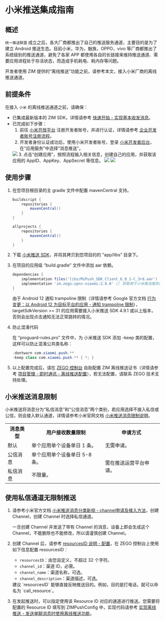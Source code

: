 # 小米推送集成指南


## 概述

`统一推送联盟` 成立之后，各大厂商都推出了自己的推送服务通道，主要目的是为了建立 Android 推送生态。目前小米，华为，魅族，OPPO，vivo 等厂商都推出了系统级别的推送通道，避免了各家 APP 都使用各自的长链接来维持推送通道、需要应用进程处于存活状态，而造成手机耗电、耗内存等问题。

开发者使用 ZIM 提供的“离线推送”功能之前，请参考本文，接入小米厂商的离线推送通道。  

## 前提条件

在接入 `小米` 的离线推送通道之前，请确保：

- 已集成最新版本的 ZIM SDK，详情请参考 [快速开始 - 实现基本收发消息](/zim-rn/send-and-receive-messages)。
- 已完成如下步骤：
    1. 前往 <a href="https://dev.mi.com/console/appservice/push.html" target="_blank" rel="noreferrer noopener">小米开放平台</a> 注册开发者账号，并进行认证，详情请参考 <a href="https://dev.mi.com/console/doc/detail?pId=848" target="_blank" rel="noreferrer noopener">企业开发者账号注册流程</a>。
    2. 开发者身份认证成功后，使用小米开发者账号，登录 <a href="https://dev.mi.com/console/man/" target="_blank" rel="noreferrer noopener">小米开发者后台</a>，在“应用服务”中选择“消息推送”。
    <Frame width="512" height="auto" caption=""><img src="https://doc-media.zego.im/sdk-doc/Pics/ZIM/OfflinePush/xiaomi2.png" /></Frame>
    3. 点击“创建应用”，按照流程输入相关信息，创建自己的应用，并获取该应用的 AppID、AppKey、AppSecret 等信息。
    <Frame width="512" height="auto" caption=""><img src="https://doc-media.zego.im/sdk-doc/Pics/ZIM/OfflinePush/xiaomi3.png" /></Frame>
    <Frame width="512" height="auto" caption=""><img src="https://doc-media.zego.im/sdk-doc/Pics/ZIM/OfflinePush/xiaomi4.png" /></Frame>

## 使用步骤

1. 在您项目根目录的主 gradle 文件中配置 mavenCentral 支持。

    ```groovy {3,9}
    buildscript {  
        repositories {  
            mavenCentral()  
        }  
    }  

    allprojects {
        repositories {  
            mavenCentral()  
        }     
    }
    ```

2. 下载 [小米推送 SDK](https://artifact-sdk.zego.im/zpns/sdk/xiaomi/MiPush_SDK_Client_6_0_1-C_3rd.aar)，并将其拷贝到您项目的的 “app/libs” 目录下。

3. 在项目的应用级 “build.gradle” 文件中添加 aar 依赖。
    ```groovy
    dependencies {
        implementation files('libs/MiPush_SDK_Client_6_0_1-C_3rd.aar') // 版本为 6.0.1 的小米推送 SDK
        implementation 'im.zego:zpns-xiaomi:2.8.0' // 获取用于小米推送服务的 ZPNs 库
    }
    ```

    <Warning title="注意">
    由于 Android 12 通知 trampoline 限制（详情请参考 Google 官方文档 <a href="https://developer.android.google.cn/about/versions/12/behavior-changes-12?hl=zh-cn#notification-trampolines" target="_blank" rel="noreferrer noopener">行为变更：以 Android 12 为目标平台的应用 - 通知 trampoline 限制</a>），targetSdkVersion >= 31 的应用需要接入小米推送 SDK 4.9.1 或以上版本，否则会出现点击通知无法正常跳转的情况。
    </Warning>

4. 防止混淆代码

    在 “proguard-rules.pro” 文件中，为 小米推送 SDK  添加 -keep 类的配置，这样可以防止混淆公共类名称：

    ```java
    -dontwarn com.xiaomi.push.**
    -keep class com.xiaomi.push.** { *; }
    ```

5. 以上配置完成后，请在 [ZEGO 控制台](https://console.zego.im/) 自助配置 ZIM 离线推送证书（详情请参考 [项目管理 - 即时通讯 - 离线推送配置](https://doc-zh.zego.im/article/16233)），若无法配置，请联系 ZEGO 技术支持处理。

## 小米推送消息限制

小米推送将消息分为“私信消息”和“公信消息”两个类别，若应用选择不接入私信或公信，则会接入默认通道，详情请参考小米官网文档 <a href="https://dev.mi.com/console/doc/detail?pId=2086" target="_blank" rel="noreferrer noopener">小米推送消息限制说明</a>。

<table>
<tbody><tr>
<th>消息类型</th>
<th>用户接收数量限制</th>
<th>申请方式</th>
</tr>
<tr>
<td>默认</td>
<td>单个应用单个设备单日 1 条。</td>
<td>无需申请。</td>
</tr>
<tr>
<td>公信消息</td>
<td>单个应用单个设备单日 5-8 条。</td>
<td rowspan="2">需在推送运营平台申请。</td>
</tr>
<tr>
<td>私信消息</td>
<td>不限量。</td>
</tr>
</tbody></table>


## 使用私信通道无限制推送

1. 请参考小米官方文档 <a href="https://dev.mi.com/console/doc/detail?pId=2422#_2" target="_blank" rel="noreferrer noopener">小米推送消息分类新规 - channel申请及接入方法</a>，创建 Channel，创建 Channel 时选择私信通道。

    <Warning title="注意">
    一旦创建 Channel 并发送了带有 Channel 的消息，设备上即会生成这个 Channel，不能删除也不能修改，所以请谨慎创建 Channel。 
    </Warning>

2. 创建 Channel 后，请参考 [resourcesID 说明 - 配置](/zim-rn/offline-push-notifications/resourcesid-introduction#配置)，在 ZEGO 控制台上使用如下信息配置 resourcesID：
    - `resourcesID`：由您自定义，不超过 32 个字符。
    - `channel_id`：渠道 ID，必需。
    - `channel_name`：渠道名称，可选。
    - `channel_description`：渠道描述，可选。

    <Note title="说明">
    建议 `resourcesID` 能够直接反映推送目的。例如，目的是打电话，就可以命名为 `call_resource`。
    </Note>

3. 在发起推送时，可以指定使用该 Resource ID 对应的通道进行推送。您需要将配置的 Resource ID 填写到 ZIMPushConfig 中，实现代码请参考 [实现离线推送 - 发送单聊消息时使用离线推送功能](/zim-rn/offline-push-notifications/implement-offline-push-notification)。

<Content platform="RN"/>